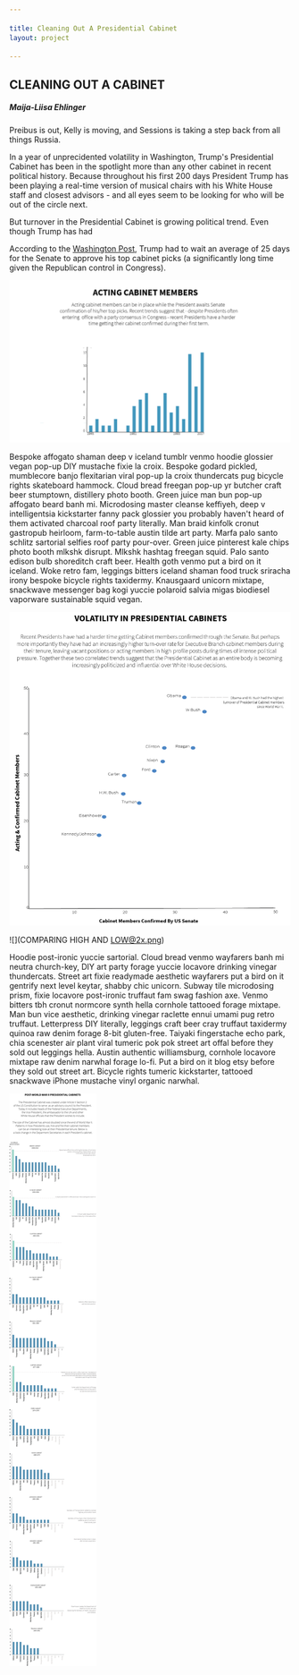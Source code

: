```yaml
---

title: Cleaning Out A Presidential Cabinet
layout: project

---
```


## CLEANING OUT A CABINET

##### Maija-Liisa Ehlinger


Preibus is out, Kelly is moving, and Sessions is taking a step back from all things Russia. 

In a year of unprecidented volatility in Washington, Trump's Presidential Cabinet has been in the spotlight more than any other cabinet in recent political history. Because throughout his first 200 days President Trump has been playing a real-time version of musical chairs with his White House staff and closest advisors - and all eyes seem to be looking for who will be out of the circle next. 

But turnover in the Presidential Cabinet is growing political trend. Even though Trump has had 

According to the [Washington Post](https://www.washingtonpost.com/graphics/politics/how-long-confirmations-will-take/), Trump had to wait an average of 25 days for the Senate to approve his top cabinet picks (a significantly long time given the Republican control in Congress).



![](acting@2x.png)


Bespoke affogato shaman deep v iceland tumblr venmo hoodie glossier vegan pop-up DIY mustache fixie la croix. Bespoke godard pickled, mumblecore banjo flexitarian viral pop-up la croix thundercats pug bicycle rights skateboard hammock. Cloud bread freegan pop-up yr butcher craft beer stumptown, distillery photo booth. Green juice man bun pop-up affogato beard banh mi. Microdosing master cleanse keffiyeh, deep v intelligentsia kickstarter fanny pack glossier you probably haven't heard of them activated charcoal roof party literally. Man braid kinfolk cronut gastropub heirloom, farm-to-table austin tilde art party. Marfa palo santo schlitz sartorial selfies roof party pour-over. Green juice pinterest kale chips photo booth mlkshk disrupt. Mlkshk hashtag freegan squid. Palo santo edison bulb shoreditch craft beer. Health goth venmo put a bird on it iceland. Woke retro fam, leggings bitters iceland shaman food truck sriracha irony bespoke bicycle rights taxidermy. Knausgaard unicorn mixtape, snackwave messenger bag kogi yuccie polaroid salvia migas biodiesel vaporware sustainable squid vegan. 

![](scatterit@2x.png) 

![](COMPARING HIGH AND LOW@2x.png)

Hoodie post-ironic yuccie sartorial. Cloud bread venmo wayfarers banh mi neutra church-key, DIY art party forage yuccie locavore drinking vinegar thundercats. Street art fixie readymade aesthetic wayfarers put a bird on it gentrify next level keytar, shabby chic unicorn. Subway tile microdosing prism, fixie locavore post-ironic truffaut fam swag fashion axe. Venmo bitters tbh cronut normcore synth hella cornhole tattooed forage mixtape. Man bun vice aesthetic, drinking vinegar raclette ennui umami pug retro truffaut. Letterpress DIY literally, leggings craft beer cray truffaut taxidermy quinoa raw denim forage 8-bit gluten-free. Taiyaki fingerstache echo park, chia scenester air plant viral tumeric pok pok street art offal before they sold out leggings hella. Austin authentic williamsburg, cornhole locavore mixtape raw denim narwhal forage lo-fi. Put a bird on it blog etsy before they sold out street art. Bicycle rights tumeric kickstarter, tattooed snackwave iPhone mustache vinyl organic narwhal.

![](draftonegraphs.png)


